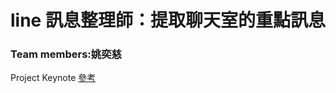 # line 訊息整理師：提取聊天室的重點訊息
### Team members:姚奕慈
Project Keynote [參考](https://www.icloud.com/keynote/0caWZoE8Bbg7Ig90vMGeDaduw#20221013_Ten_Yao_line_assistant)
